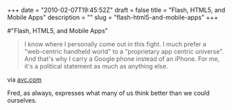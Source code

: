 +++
date = "2010-02-07T19:45:52Z"
draft = false
title = "Flash, HTML5, and Mobile Apps"
description = ""
slug = "flash-html5-and-mobile-apps"
+++

#"Flash, HTML5, and Mobile Apps"


 <div class="posterous_bookmarklet_entry">
 <blockquote class="posterous_medium_quote">I know where I personally come out in this fight. I much prefer a "web-centric handheld world" to a "proprietary app centric universe". And that's why I carry a Google phone instead of an iPhone. For me, it's a political statement as much as anything else.</blockquote>

<div class="posterous_quote_citation">via <a href="http://www.avc.com/a_vc/2010/02/flash-html5-and-mobile-apps.html#comment-32947806">avc.com</a></div>
 <p>Fred, as always, expresses what many of us think better than we could ourselves.</p></div>
 